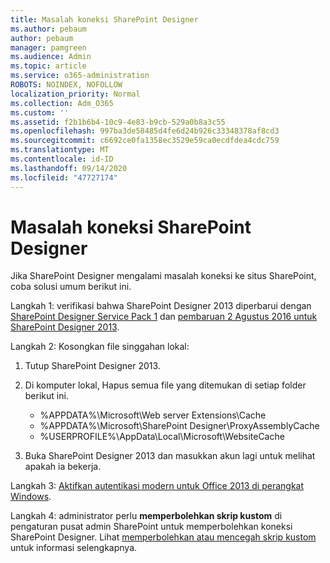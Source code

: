 ```yaml
---
title: Masalah koneksi SharePoint Designer
ms.author: pebaum
author: pebaum
manager: pamgreen
ms.audience: Admin
ms.topic: article
ms.service: o365-administration
ROBOTS: NOINDEX, NOFOLLOW
localization_priority: Normal
ms.collection: Adm_O365
ms.custom: ''
ms.assetid: f2b1b6b4-10c9-4e83-b9cb-529a0b8a3c55
ms.openlocfilehash: 997ba3de58485d4fe6d24b926c33348378af8cd3
ms.sourcegitcommit: c6692ce0fa1358ec3529e59ca0ecdfdea4cdc759
ms.translationtype: MT
ms.contentlocale: id-ID
ms.lasthandoff: 09/14/2020
ms.locfileid: "47727174"
---
```

# <a name="sharepoint-designer-connection-issues"></a>Masalah koneksi SharePoint Designer 

Jika SharePoint Designer mengalami masalah koneksi ke situs SharePoint, coba solusi umum berikut ini.

Langkah 1: verifikasi bahwa SharePoint Designer 2013 diperbarui dengan [SharePoint Designer Service Pack 1](https://support.microsoft.com/help/2817441/description-of-microsoft-sharepoint-designer-2013-service-pack-1-sp1) dan [pembaruan 2 Agustus 2016 untuk SharePoint Designer 2013](https://support.microsoft.com/help/3114721/august-2-2016-update-for-sharepoint-designer-2013-kb3114721).



Langkah 2: Kosongkan file singgahan lokal:

1. Tutup SharePoint Designer 2013.

2. Di komputer lokal, Hapus semua file yang ditemukan di setiap folder berikut ini.

    - %APPDATA%\Microsoft\Web server Extensions\Cache
    - %APPDATA%\Microsoft\SharePoint Designer\ProxyAssemblyCache
    - %USERPROFILE%\AppData\Local\Microsoft\WebsiteCache

3. Buka SharePoint Designer 2013 dan masukkan akun lagi untuk melihat apakah ia bekerja.

Langkah 3: [Aktifkan autentikasi modern untuk Office 2013 di perangkat Windows](https://docs.microsoft.com/microsoft-365/admin/security-and-compliance/enable-modern-authentication).

Langkah 4: administrator perlu **memperbolehkan skrip kustom** di pengaturan pusat admin SharePoint untuk memperbolehkan koneksi SharePoint Designer. Lihat [memperbolehkan atau mencegah skrip kustom](https://docs.microsoft.com/sharepoint/allow-or-prevent-custom-script) untuk informasi selengkapnya.


